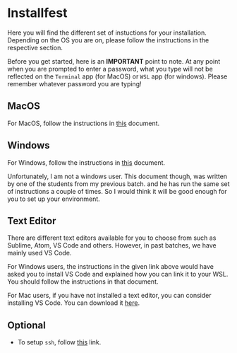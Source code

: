 # Installfest

Here you will find the different set of instuctions for your installation. Depending on the OS you are on, please follow the instructions in the respective section.

Before you get started, here is an **IMPORTANT** point to note. At any point when you are prompted to enter a password, what you type will not be reflected on the `Terminal` app (for MacOS) or `WSL` app (for windows). Please remember whatever password you are typing!

## MacOS

For MacOS, follow the instructions in [this](./instructions/macos-installation.md) document.

## Windows

For Windows, follow the instructions in [this](https://github.com/wuzhixiang88/GA_Projects/tree/main/installfest_windows) document.

Unfortunately, I am not a windows user. This document though, was written by one of the students from my previous batch. and he has run the same set of instructions a couple of times. So I would think it will be good enough for you to set up your environment.

## Text Editor

There are different text editors available for you to choose from such as Sublime, Atom, VS Code and others. However, in past batches, we have mainly used VS Code.

For Windows users, the instructions in the given link above would have asked you to install VS Code and explained how you can link it to your WSL. You should follow the instructions in that document.

For Mac users, if you have not installed a text editor, you can consider installing VS Code. You can download it [here](https://code.visualstudio.com/download).

## Optional

- To setup `ssh`, follow [this](https://docs.github.com/en/authentication/connecting-to-github-with-ssh/about-ssh) link.